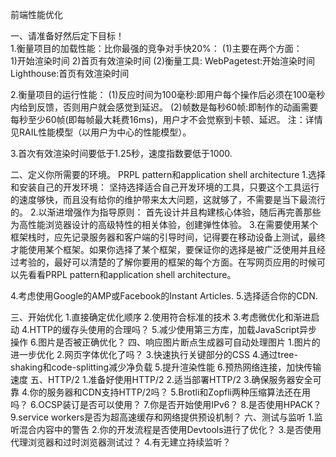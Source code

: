 前端性能优化

一、请准备好然后定下目标！  
  1.衡量项目的加载性能：比你最强的竞争对手快20%：
    (1)主要在两个方面：  
      1)开始渲染时间
      2)首页有效渲染时间
    (2)衡量工具:
      WebPagetest:开始渲染时间
      Lighthouse:首页有效渲染时间

  2.衡量项目的运行性能：
    (1)反应时间为100毫秒:即用户每个操作后必须在100毫秒内给到反馈，否则用户就会感觉到延迟。
    (2)帧数是每秒60帧:即制作的动画需要每秒至少60帧(即每帧最大耗费16ms)，用户才不会觉察到卡顿、延迟。
    注：详情见RAIL性能模型（以用户为中心的性能模型）。

  3.首次有效渲染时间要低于1.25秒，速度指数要低于1000.

二、定义你所需要的环境。
  PRPL pattern和application shell architecture
   1.选择和安装自己的开发环境：
      坚持选择适合自己开发环境的工具，只要这个工具运行的速度够快，而且没有给你的维护带来太大问题，这就够了，不需要是当下最流行的。
   2.以渐进增强作为指导原则：
      首先设计并且构建核心体验，随后再完善那些为高性能浏览器设计的高级特性的相关体验，创建弹性体验。
   3.在需要使用某个框架栈时，应先记录服务器和客户端的引导时间，记得要在移动设备上测试，最终才能使用某个框架。如果你选择了某个框架，要保证你的选择是被广泛使用并且经过考验的，最好可以清楚的了解你要用的框架的每个方面。在写网页应用的时候可以先看看PRPL pattern和application shell architecture。
   
   4.考虑使用Google的AMP或Facebook的Instant Articles.
   5.选择适合你的CDN.
 
 三、开始优化
   1.直接确定优化顺序
   2.使用符合标准的技术
   3.考虑微优化和渐进启动
   4.HTTP的缓存头使用的合理吗？
   5.减少使用第三方库，加载JavaScript异步操作
   6.图片是否被正确优化？
 四、响应图片断点生成器可自动处理图片
 1.图片的进一步优化
 2.网页字体优化了吗？
 3.快速执行关键部分的CSS
 4.通过tree-shaking和code-splitting减少净负载
 5.提升渲染性能
 6.预热网络连接，加快传输速度
 五、HTTP/2
 1.准备好使用HTTP/2
 2.适当部署HTTP/2
 3.确保服务器安全可靠
 4.你的服务器和CDN支持HTTP/2吗？
 5.Brotli和Zopfli两种压缩算法还在用吗？
 6.OCSP装订是否可以使用？
 7.你是否开始使用IPv6？
 8.是否使用HPACK？
 9.service workers是否为超高速缓存和网络提供预设机制？
 六、测试与监听
 1.监听混合内容中的警告
 2.你的开发流程是否使用Devtools进行了优化？
 3.是否使用代理浏览器和过时浏览器测试过？
 4.有无建立持续监听？
